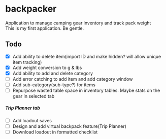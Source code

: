 # backpacker
Application to manage camping gear inventory and track pack weight  
This is my first application. Be gentle.

## Todo
- [x] Add ability to delete item(import ID and make hidden? will allow unique item tracking)  
- [x] Add weight conversion to g & lbs
- [x] Add ability to add and delete category
- [ ] Add error catching to add item and add category window
- [ ] Add sub-category(sub-type?) for items
- [ ] Repurpose wasted table space in inventory tables. Maybe stats on the gear in selected tab

##### Trip Planner tab  
- [ ] Add loadout saves
- [ ] Design and add virtual backpack feature(Trip Planner)  
- [ ] Download loadout in formatted checklist
